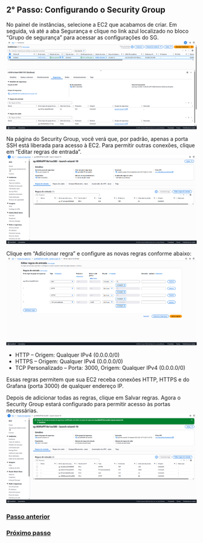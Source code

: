 ## 2° Passo: Configurando o Security Group

No painel de instâncias, selecione a EC2 que acabamos de criar.
Em seguida, vá até a aba Segurança e clique no link azul localizado no bloco “Grupo de segurança” para acessar as configurações do SG.
<br><img src="..\readme-assets\Configurando SG pt1.png"/>

Na página do Security Group, você verá que, por padrão, apenas a porta SSH está liberada para acesso à EC2.
Para permitir outras conexões, clique em “Editar regras de entrada”.
<br><img src="..\readme-assets\Configurando SG pt2.png"/>

Clique em “Adicionar regra” e configure as novas regras conforme abaixo:
<br><img src="..\readme-assets\Configurando SG pt3.png"/>
- HTTP – Origem: Qualquer IPv4 (0.0.0.0/0)
- HTTPS – Origem: Qualquer IPv4 (0.0.0.0/0)
- TCP Personalizado – Porta: 3000, Origem: Qualquer IPv4 (0.0.0.0/0)

Essas regras permitem que sua EC2 receba conexões HTTP, HTTPS e do Grafana (porta 3000) de qualquer endereço IP.

Depois de adicionar todas as regras, clique em Salvar regras.
Agora o Security Group estará configurado para permitir acesso às portas necessárias.
<br><img src="..\readme-assets\Configurando SG pt4.png"/>

### <a href="\1° Passo - Provisionar uma instância EC2.md" target="_blank">Passo anterior</a>
### <a href="\3° Passo - Acessando a EC2 via Terminal.md" target="_blank">Próximo passo</a>